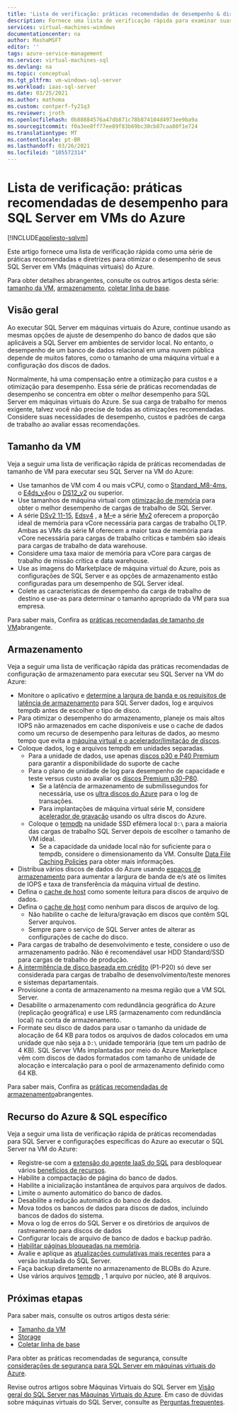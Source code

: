 ```yaml
---
title: 'Lista de verificação: práticas recomendadas de desempenho & diretrizes'
description: Fornece uma lista de verificação rápida para examinar suas práticas recomendadas e diretrizes para otimizar o desempenho do seu SQL Server na VM (máquina virtual) do Azure.
services: virtual-machines-windows
documentationcenter: na
author: MashaMSFT
editor: ''
tags: azure-service-management
ms.service: virtual-machines-sql
ms.devlang: na
ms.topic: conceptual
ms.tgt_pltfrm: vm-windows-sql-server
ms.workload: iaas-sql-server
ms.date: 03/25/2021
ms.author: mathoma
ms.custom: contperf-fy21q3
ms.reviewer: jroth
ms.openlocfilehash: 0b88884576a47db871c78b874104d4973ee9ba9a
ms.sourcegitcommit: f0a3ee8ff77ee89f83b69bc30cb87caa80f1e724
ms.translationtype: MT
ms.contentlocale: pt-BR
ms.lasthandoff: 03/26/2021
ms.locfileid: "105572314"
---
```

# <a name="checklist-performance-best-practices-for-sql-server-on-azure-vms"></a>Lista de verificação: práticas recomendadas de desempenho para SQL Server em VMs do Azure
[!INCLUDE[appliesto-sqlvm](../../includes/appliesto-sqlvm.md)]

Este artigo fornece uma lista de verificação rápida como uma série de práticas recomendadas e diretrizes para otimizar o desempenho de seus SQL Server em VMs (máquinas virtuais) do Azure. 

Para obter detalhes abrangentes, consulte os outros artigos desta série: [tamanho da VM](performance-guidelines-best-practices-vm-size.md), [armazenamento](performance-guidelines-best-practices-storage.md), [coletar linha de base](performance-guidelines-best-practices-collect-baseline.md). 


## <a name="overview"></a>Visão geral

Ao executar SQL Server em máquinas virtuais do Azure, continue usando as mesmas opções de ajuste de desempenho do banco de dados que são aplicáveis a SQL Server em ambientes de servidor local. No entanto, o desempenho de um banco de dados relacional em uma nuvem pública depende de muitos fatores, como o tamanho de uma máquina virtual e a configuração dos discos de dados.

Normalmente, há uma compensação entre a otimização para custos e a otimização para desempenho. Essa série de práticas recomendadas de desempenho se concentra em obter o *melhor* desempenho para SQL Server em máquinas virtuais do Azure. Se sua carga de trabalho for menos exigente, talvez você não precise de todas as otimizações recomendadas. Considere suas necessidades de desempenho, custos e padrões de carga de trabalho ao avaliar essas recomendações.

## <a name="vm-size"></a>Tamanho da VM

Veja a seguir uma lista de verificação rápida de práticas recomendadas de tamanho de VM para executar seu SQL Server na VM do Azure: 

- Use tamanhos de VM com 4 ou mais vCPU, como o [Standard_M8-4ms](/../../virtual-machines/m-series), o [E4ds_v4](../../../virtual-machines/edv4-edsv4-series.md#edv4-series)ou o [DS12_v2](../../../virtual-machines/dv2-dsv2-series-memory.md#dsv2-series-11-15) ou superior. 
- Use tamanhos de máquina virtual com [otimização de memória](../../../virtual-machines/sizes-memory.md) para obter o melhor desempenho de cargas de trabalho de SQL Server. 
- A série [DSv2 11-15](../../../virtual-machines/dv2-dsv2-series-memory.md), [Edsv4](../../../virtual-machines/edv4-edsv4-series.md) , a [M-](../../../virtual-machines/m-series.md)e a série [Mv2](../../../virtual-machines/mv2-series.md) oferecem a proporção ideal de memória para vCore necessária para cargas de trabalho OLTP. Ambas as VMs da série M oferecem a maior taxa de memória para vCore necessária para cargas de trabalho críticas e também são ideais para cargas de trabalho de data warehouse. 
- Considere uma taxa maior de memória para vCore para cargas de trabalho de missão crítica e data warehouse. 
- Use as imagens do Marketplace de máquina virtual do Azure, pois as configurações de SQL Server e as opções de armazenamento estão configuradas para um desempenho de SQL Server ideal. 
- Colete as características de desempenho da carga de trabalho de destino e use-as para determinar o tamanho apropriado da VM para sua empresa.

Para saber mais, Confira as [práticas recomendadas de tamanho de VM](performance-guidelines-best-practices-vm-size.md)abrangente. 

## <a name="storage"></a>Armazenamento

Veja a seguir uma lista de verificação rápida das práticas recomendadas de configuração de armazenamento para executar seu SQL Server na VM do Azure: 

- Monitore o aplicativo e [determine a largura de banda e os requisitos de latência de armazenamento](../../../virtual-machines/premium-storage-performance.md#counters-to-measure-application-performance-requirements) para SQL Server dados, log e arquivos tempdb antes de escolher o tipo de disco. 
- Para otimizar o desempenho do armazenamento, planeje os mais altos IOPS não armazenados em cache disponíveis e use o cache de dados como um recurso de desempenho para leituras de dados, ao mesmo tempo que evita a [máquina virtual e o acelerador/limitação de discos](../../../virtual-machines/premium-storage-performance.md#throttling).
- Coloque dados, log e arquivos tempdb em unidades separadas.
    - Para a unidade de dados, use apenas [discos p30 e P40 Premium](../../../virtual-machines/disks-types.md#premium-ssd) para garantir a disponibilidade do suporte de cache
    - Para o plano de unidade de log para desempenho de capacidade e teste versus custo ao avaliar os [discos Premium p30-P80](../../../virtual-machines/disks-types.md#premium-ssd).
      - Se a latência de armazenamento de submilissegundos for necessária, use os [ultra discos do Azure](../../../virtual-machines/disks-types.md#ultra-disk) para o log de transações. 
      - Para implantações de máquina virtual série M, considere [acelerador de gravação](../../../virtual-machines/how-to-enable-write-accelerator.md) usando os ultra discos do Azure.
    - Coloque o [tempdb](/sql/relational-databases/databases/tempdb-database) na unidade SSD efêmera local `D:\` para a maioria das cargas de trabalho SQL Server depois de escolher o tamanho de VM ideal. 
      - Se a capacidade da unidade local não for suficiente para o tempdb, considere o dimensionamento da VM. Consulte [Data File Caching Policies](performance-guidelines-best-practices-storage.md#data-file-caching-policies) para obter mais informações.
- Distribua vários discos de dados do Azure usando [espaços de armazenamento](/windows-server/storage/storage-spaces/overview) para aumentar a largura de banda de e/s até os limites de IOPS e taxa de transferência da máquina virtual de destino.
- Defina o [cache de host](../../../virtual-machines/disks-performance.md#virtual-machine-uncached-vs-cached-limits) como somente leitura para discos de arquivo de dados.
- Defina o [cache de host](../../../virtual-machines/disks-performance.md#virtual-machine-uncached-vs-cached-limits) como nenhum para discos de arquivo de log.
    - Não habilite o cache de leitura/gravação em discos que contêm SQL Server arquivos. 
    - Sempre pare o serviço de SQL Server antes de alterar as configurações de cache do disco.
- Para cargas de trabalho de desenvolvimento e teste, considere o uso de armazenamento padrão. Não é recomendável usar HDD Standard/SSD para cargas de trabalho de produção.
- [A intermitência de disco baseada em crédito](../../../virtual-machines/disk-bursting.md#credit-based-bursting) (P1-P20) só deve ser considerada para cargas de trabalho de desenvolvimento/teste menores e sistemas departamentais.
- Provisione a conta de armazenamento na mesma região que a VM SQL Server. 
- Desabilite o armazenamento com redundância geográfica do Azure (replicação geográfica) e use LRS (armazenamento com redundância local) na conta de armazenamento.
- Formate seu disco de dados para usar o tamanho da unidade de alocação de 64 KB para todos os arquivos de dados colocados em uma unidade que não seja a `D:\` unidade temporária (que tem um padrão de 4 KB). SQL Server VMs implantadas por meio do Azure Marketplace vêm com discos de dados formatados com tamanho de unidade de alocação e intercalação para o pool de armazenamento definido como 64 KB. 

Para saber mais, Confira as [práticas recomendadas de armazenamento](performance-guidelines-best-practices-storage.md)abrangentes. 


## <a name="azure--sql-feature-specific"></a>Recurso do Azure & SQL específico

Veja a seguir uma lista de verificação rápida de práticas recomendadas para SQL Server e configurações específicas do Azure ao executar o SQL Server na VM do Azure: 

- Registre-se com a [extensão do agente IaaS do SQL](sql-agent-extension-manually-register-single-vm.md) para desbloquear vários [benefícios de recursos](sql-server-iaas-agent-extension-automate-management.md#feature-benefits). 
- Habilite a compactação de página do banco de dados.
- Habilite a inicialização instantânea de arquivos para arquivos de dados.
- Limite o aumento automático do banco de dados.
- Desabilite a redução automática do banco de dados.
- Mova todos os bancos de dados para discos de dados, incluindo bancos de dados do sistema.
- Mova o log de erros do SQL Server e os diretórios de arquivos de rastreamento para discos de dados
- Configurar locais de arquivo de banco de dados e backup padrão.
- [Habilitar páginas bloqueadas na memória](/sql/database-engine/configure-windows/enable-the-lock-pages-in-memory-option-windows).
- Avalie e aplique as [atualizações cumulativas mais recentes](/sql/database-engine/install-windows/latest-updates-for-microsoft-sql-server) para a versão instalada do SQL Server.
- Faça backup diretamente no armazenamento de BLOBs do Azure.
- Use vários arquivos [tempdb](/sql/relational-databases/databases/tempdb-database#optimizing-tempdb-performance-in-sql-server) , 1 arquivo por núcleo, até 8 arquivos.



## <a name="next-steps"></a>Próximas etapas

Para saber mais, consulte os outros artigos desta série:
- [Tamanho da VM](performance-guidelines-best-practices-vm-size.md)
- [Storage](performance-guidelines-best-practices-storage.md)
- [Coletar linha de base](performance-guidelines-best-practices-collect-baseline.md)

Para obter as práticas recomendadas de segurança, consulte [considerações de segurança para SQL Server em máquinas virtuais do Azure](security-considerations-best-practices.md).

Revise outros artigos sobre Máquinas Virtuais do SQL Server em [Visão geral do SQL Server nas Máquinas Virtuais do Azure](sql-server-on-azure-vm-iaas-what-is-overview.md). Em caso de dúvidas sobre máquinas virtuais do SQL Server, consulte as [Perguntas frequentes](frequently-asked-questions-faq.md).
